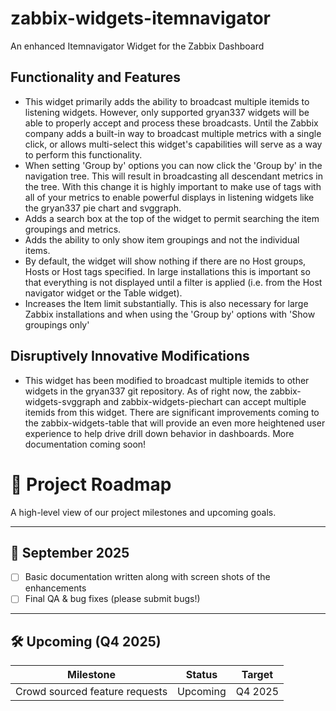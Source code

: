 # zabbix-widgets-itemnavigator
An enhanced Itemnavigator Widget for the Zabbix Dashboard

## Functionality and Features
- This widget primarily adds the ability to broadcast multiple itemids to listening widgets. However, only supported gryan337 widgets will be able to properly accept and process these broadcasts. Until the Zabbix company adds a built-in way to broadcast multiple metrics with a single click, or allows multi-select this widget's capabilities will serve as a way to perform this functionality.
- When setting 'Group by' options you can now click the 'Group by' in the navigation tree. This will result in broadcasting all descendant metrics in the tree. With this change it is highly important to make use of tags with all of your metrics to enable powerful displays in listening widgets like the gryan337 pie chart and svggraph.
- Adds a search box at the top of the widget to permit searching the item groupings and metrics.
- Adds the ability to only show item groupings and not the individual items.
- By default, the widget will show nothing if there are no Host groups, Hosts or Host tags specified. In large installations this is important so that everything is not displayed until a filter is applied (i.e. from the Host navigator widget or the Table widget).
- Increases the Item limit substantially. This is also necessary for large Zabbix installations and when using the 'Group by' options with 'Show groupings only'

## Disruptively Innovative Modifications
- This widget has been modified to broadcast multiple itemids to other widgets in the gryan337 git repository. As of right now, the zabbix-widgets-svggraph and zabbix-widgets-piechart can accept multiple itemids from this widget. There are significant improvements coming to the zabbix-widgets-table that will provide an even more heightened user experience to help drive drill down behavior in dashboards. More documentation coming soon!


# 🚀 Project Roadmap

A high-level view of our project milestones and upcoming goals.

---

## 📍 September 2025

- [ ] Basic documentation written along with screen shots of the enhancements  
- [ ] Final QA & bug fixes (please submit bugs!)  

---

## 🛠️ Upcoming (Q4 2025)

| Milestone | Status | Target |
|-----------|--------|--------|
| Crowd sourced feature requests | Upcoming | Q4 2025 |

